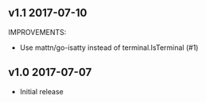 ## v1.1 2017-07-10

IMPROVEMENTS:

- Use mattn/go-isatty instead of terminal.IsTerminal (#1)

## v1.0 2017-07-07

- Initial release

